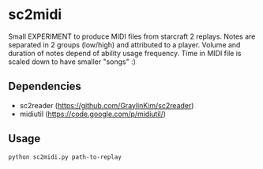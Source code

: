 # sc2midi
Small EXPERIMENT to produce MIDI files from starcraft 2 replays.
Notes are separated in 2 groups (low/high) and attributed to a player.
Volume and duration of notes depend of ability usage frequency.
Time in MIDI file is scaled down to have smaller "songs" :)

## Dependencies
* sc2reader (https://github.com/GraylinKim/sc2reader)
* midiutil (https://code.google.com/p/midiutil/)

## Usage
```
python sc2midi.py path-to-replay
```
